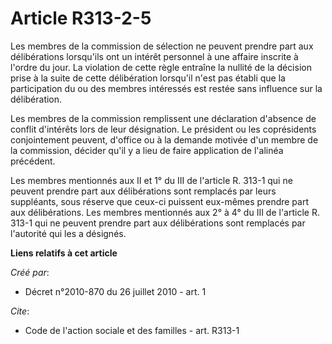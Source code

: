# Article R313-2-5

Les membres de la commission de sélection ne peuvent prendre part aux délibérations lorsqu'ils ont un intérêt personnel à une
affaire inscrite à l'ordre du jour. La violation de cette règle entraîne la nullité de la décision prise à la suite de cette
délibération lorsqu'il n'est pas établi que la participation du ou des membres intéressés est restée sans influence sur la
délibération. 

Les membres de la commission remplissent une déclaration d'absence de conflit d'intérêts lors de leur désignation. Le
président ou les coprésidents conjointement peuvent, d'office ou à la demande motivée d'un membre de la commission, décider
qu'il y a lieu de faire application de l'alinéa précédent. 

Les membres mentionnés aux II et 1° du III de l'article R. 313-1 qui ne peuvent prendre part aux délibérations sont remplacés
par leurs suppléants, sous réserve que ceux-ci puissent eux-mêmes prendre part aux délibérations. Les membres mentionnés aux
2° à 4° du III de l'article R. 313-1 qui ne peuvent prendre part aux délibérations sont remplacés par l'autorité qui les a
désignés.

**Liens relatifs à cet article**

_Créé par_:

  - Décret n°2010-870 du 26 juillet 2010 - art. 1

_Cite_:

  - Code de l'action sociale et des familles - art. R313-1
